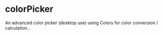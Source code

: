 colorPicker
===========

An advanced color picker (desktop use) using Colors for color conversion / calculation...
